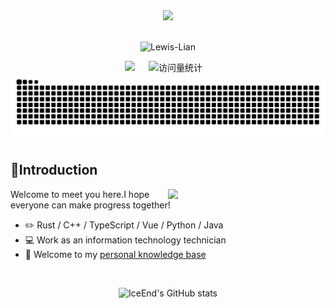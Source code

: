 <div align="center">

<!-- knock code pictures 敲代码的图片 -->

<picture>
    <source media="(prefers-color-scheme: dark)" srcset="https://wiki.l615.com/_next/static/media/coding.6fc24dd2.gif" />
    <source media="(prefers-color-scheme: light)" srcset="https://wiki.l615.com/_next/static/media/developer.35dd2195.svg" height="225px" />
    <img src="https://wiki.l615.com/assets/coding.CoS4Huwz.gif" />
  </picture>

<!-- for beauty 留个空行好看点 -->

<div>&nbsp;</div>

<!-- profile logo 个人资料徽标 -->

![Lewis-Lian](https://img.shields.io/badge/Lewis%20%20Lian-4540D9)

<div>
    <a href="https://docs.l615.com/"><img src="https://img.shields.io/badge/Website-WIKI-8c36db" /></a>&emsp;&nbsp;
    <img src="https://komarev.com/ghpvc/?username=Lewis-Lian&label=Views&color=orange&style=flat" alt="访问量统计" />&emsp;

</div>

<!-- Snake Code Contribution Map 贪吃蛇代码贡献图 -->

<picture>
  <source media="(prefers-color-scheme: dark)" srcset="https://raw.githubusercontent.com/Lewis-Lian/Lewis-Lian/output/github-contribution-grid-snake-dark.svg">
  <source media="(prefers-color-scheme: light)" srcset="https://raw.githubusercontent.com/Lewis-Lian/Lewis-Lian/output/github-contribution-grid-snake.svg">
  <img alt="github contribution grid snake animation" src="https://raw.githubusercontent.com/Lewis-Lian/Lewis-Lian/output/github-contribution-grid-snake.svg">
</picture>
</div>

<!-- [![](https://img.shields.io/badge/dynamic/json?color=000000&label=GitHub&query=%24.data.totalSubs&suffix=%20followers&url=https%3A%2F%2Fapi.spencerwoo.com%2Fsubstats%2F%3Fsource%3Dgithub%26queryKey%3DLewis-Lian)](https://github.com/Lewis-Lian)-->

## 🧙Introduction

<img align="right"  width="50%" src="https://github-readme-stats.vercel.app/api?username=Lewis-Lian&show_icons=true&icon_color=CE1D2D&text_color=718096&bg_color=ffffff&hide_title=true" />

Welcome to meet you here.I hope everyone can make progress together!

- ✏️ Rust / C++ / TypeScript / Vue / Python / Java
- 💻 Work as an information technology technician
- 📖 Welcome to my [personal knowledge base](https://wiki.l615.com)

<div>&nbsp;</div>

<div align="center">

![IceEnd's GitHub stats](https://github-immortality.vercel.app/api?username=Lewis-Lian)

</div>

